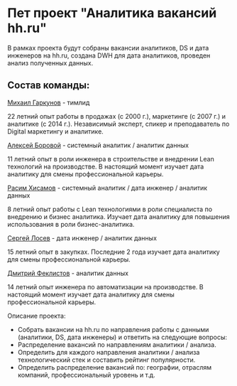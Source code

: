 # Пет проект "Аналитика вакансий hh.ru"

В рамках проекта будут собраны вакансии аналитиков, DS и дата инженеров на hh.ru, создана DWH для дата аналитиков, проведен анализ полученных данных.

## Состав команды:
[Михаил Гаркунов](https://t.me/garkunov_ru) - тимлид

22 летний опыт работы в продажах (с 2000 г.), маркетинге (с 2007 г.) и аналитике (с 2014 г.).
Независимый эксперт, спикер и преподаватель по Digital маркетингу и аналитике.

[Алексей Боровой](https://t.me/Alex_dk78) - системный аналитик / аналитик данных

11 летний опыт в роли инженера в строительстве и внедрении Lean технологий на производстве.
В настоящий момент изучает дата аналитику для смены профессиональной карьеры.

[Расим Хисамов](https://t.me/KhisamovRRa) - системный аналитик / дата инженер / аналитик данных

8 летний опыт работы с Lean технологиями в роли специалиста по внедрению и бизнес аналитика.
Изучает дата аналитику для повышения использования в роли бизнес-аналитика.

[Сергей Лосев](https://t.me/Serg_Lo) - дата инженер / аналитик данных

15 летний опыт в закупках. 
Последние 2 года изучает дата аналитику для смены профессиональной карьеры.

[Дмитрий Феклистов](https://t.me/D_Feklistov)  - аналитик данных

14 летний опыт инженера по автоматизации на производстве.
В настоящий момент изучает дата аналитику для смены профессиональной карьеры.

Описание проекта:  

 + Собрать вакансии на hh.ru по направления работы с данными (аналитики, DS, дата инженеры) и
 ответить на следующие вопросы:
 + Распределение вакансий по направлениям аналитики / анализа.
 + Определить для каждого направления аналитики / анализа технологический стек и составить рейтинг популярности.
 + Определить  распределение вакансий по: географии, отраслям компаний, профессиональный уровень и т.д.
